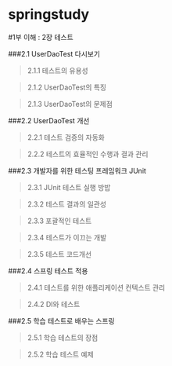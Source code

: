 

springstudy
===========

#1부 이해 : 2장 테스트

###2.1 UserDaoTest 다시보기

>2.1.1 테스트의 유용성

>2.1.2 UserDaoTest의 특징

>2.1.3 UserDaoTest의 문제점

###2.2 UserDaoTest 개선

>2.2.1 테스트 검증의 자동화

>2.2.2 테스트의 효율적인 수행과 결과 관리

###2.3 개발자를 위한 테스팅 프레임워크 JUnit

>2.3.1 JUnit 테스트 실행 방밥

>2.3.2 테스트 결과의 일관성

>2.3.3 포괄적인 테스트

>2.3.4 테스트가 이끄는 개발

>2.3.5 테스트 코드개선

###2.4 스프링 테스트 적용

>2.4.1 테스트를 위한 애플리케이션 컨텍스트 관리

>2.4.2 DI와 테스트

###2.5 학습 테스트로 배우는 스프링

>2.5.1 학습 테스트의 장점

>2.5.2 학습 테스트 예제
